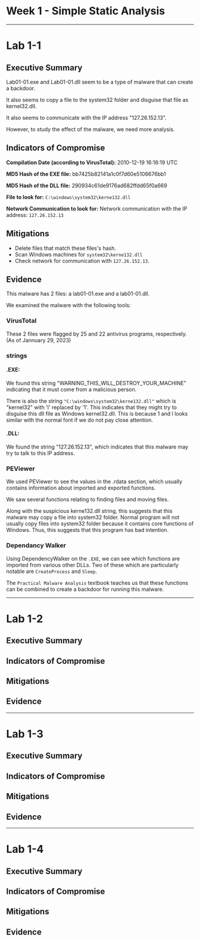 # Week 1 - Simple Static Analysis

---
# Lab 1-1 

## Executive Summary
Lab01-01.exe and Lab01-01.dll seem to be a type of malware that can create a backdoor. 

It also seems to copy a file to the system32 folder and disguise that file as kernel32.dll. 

It also seems to communicate with the IP address "127.26.152.13".

However, to study the effect of the malware, we need more analysis. 

## Indicators of Compromise

**Compilation Date (according to VirusTotal):** 2010-12-19 16:16:19 UTC

**MD5 Hash of the EXE file:** bb7425b82141a1c0f7d60e5106676bb1 

**MD5 Hash of the DLL file:** 290934c61de9176ad682ffdd65f0a669 

**File to look for:** `C:\windows\system32\kerne132.dll`

**Network Communication to look for:**
Network communication with the IP address: `127.26.152.13`

## Mitigations

- Delete files that match these files's hash. 
- Scan Windows machines for `system32\kerne132.dll`
- Check network for communication with `127.26.152.13`. 

## Evidence

This malware has 2 files: a lab01-01.exe and a lab01-01.dll. 

We examined the malware with the following tools:

### VirusTotal
These 2 files were flagged by 25 and 22 antivirus programs, respectively. (As of Jannuary 29, 2023)

### strings

#### .EXE: 

We found this string "WARNING_THIS_WILL_DESTROY_YOUR_MACHINE" indicating that it must come from a malicious person.

There is also the string `"C:\windows\system32\kerne132.dll"` which is "kernel32" with 'l' replaced by '1'. This indicates that they might try to disguise this dll file as Windows kernel32.dll. This is because 1 and l looks similar with the normal font if we do not pay close attention.

#### .DLL:
We found the string "127.26.152.13", which indicates that this malware may try to talk to this IP address.

### PEViewer
We used PEViewer to see the values in the .rdata section, which usually contains information about imported and exported functions. 

We saw several functions relating to finding files and moving files. 

Along with the suspicious kerne132.dll string, this suggests that this malware may copy a file into system32 folder. 
Normal program will not usually copy files into system32 folder because it contains core functions of Windows. Thus, this suggests that this program has bad intention. 

### Dependancy Walker
Using DependencyWalker on the `.EXE`, we can see which functions are imported from various other DLLs. Two of these which are particularly notable are `CreateProcess` and `Sleep`. 

The `Practical Malware Analysis` textbook teaches us that these functions can be combined to create a backdoor for running this malware.

---
# Lab 1-2

## Executive Summary
## Indicators of Compromise
## Mitigations
## Evidence

---
# Lab 1-3

## Executive Summary
## Indicators of Compromise
## Mitigations
## Evidence

---
# Lab 1-4

## Executive Summary
## Indicators of Compromise
## Mitigations
## Evidence

